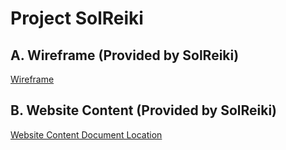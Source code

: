 # Project SolReiki

## A. Wireframe (Provided by SolReiki)
[Wireframe](https://github.com/engramar/solreiki/wiki/SolReiki-Wireframe)

## B. Website Content (Provided by SolReiki)
[Website Content Document Location](https://drive.google.com/file/d/1WEFu9kTbXuF4rlGH-KcS2i7Ea_KDDrT4/view?usp=sharing)
